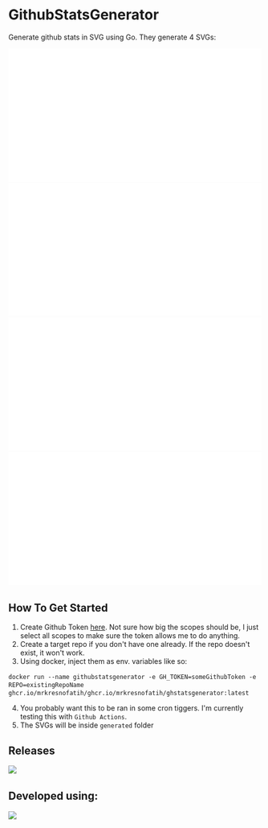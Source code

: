 # GithubStatsGenerator

Generate github stats in SVG using Go. They generate 4 SVGs:

![my toplangs](https://github.com/mrkresnofatih/mrkresnofatih/blob/main/generated/myTopLanguages.svg)
![my recentrepos](https://github.com/mrkresnofatih/mrkresnofatih/blob/main/generated/myRecentRepositories.svg)
![my recentlangs](https://github.com/mrkresnofatih/mrkresnofatih/blob/main/generated/myRecentLanguages.svg)
![my contributions](https://github.com/mrkresnofatih/mrkresnofatih/blob/main/generated/myRecentContributions.svg)

## How To Get Started

1. Create Github Token [here](https://github.com/settings/tokens). Not sure how big the scopes should be, I just select all scopes to make sure the token allows me to do anything. 
2. Create a target repo if you don't have one already. If the repo doesn't exist, it won't work.
3. Using docker, inject them as env. variables like so:

```docker
docker run --name githubstatsgenerator -e GH_TOKEN=someGithubToken -e REPO=existingRepoName ghcr.io/mrkresnofatih/ghcr.io/mrkresnofatih/ghstatsgenerator:latest
```

4. You probably want this to be ran in some cron tiggers. I'm currently testing this with `Github Actions`.
5. The SVGs will be inside `generated` folder

## Releases

<img src="https://img.shields.io/badge/image-latest-green">

## Developed using:

<img src="https://img.shields.io/badge/golang-00ADD8?logo=go&logoColor=white&style=for-the-badge">